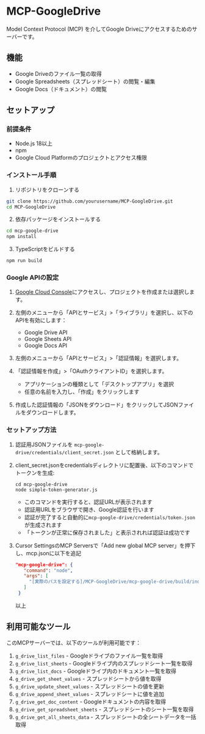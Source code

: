 # MCP-GoogleDrive

Model Context Protocol (MCP) を介してGoogle Driveにアクセスするためのサーバーです。

## 機能

- Google Driveのファイル一覧の取得
- Google Spreadsheets（スプレッドシート）の閲覧・編集
- Google Docs（ドキュメント）の閲覧

## セットアップ

### 前提条件

- Node.js 18以上
- npm
- Google Cloud Platformのプロジェクトとアクセス権限

### インストール手順

1. リポジトリをクローンする

```bash
git clone https://github.com/yourusername/MCP-GoogleDrive.git
cd MCP-GoogleDrive
```

2. 依存パッケージをインストールする

```bash
cd mcp-google-drive
npm install
```

3. TypeScriptをビルドする

```bash
npm run build
```

### Google APIの設定

1. [Google Cloud Console](https://console.cloud.google.com/)にアクセスし、プロジェクトを作成または選択します。

2. 左側のメニューから「APIとサービス」>「ライブラリ」を選択し、以下のAPIを有効にします：
   - Google Drive API
   - Google Sheets API
   - Google Docs API

3. 左側のメニューから「APIとサービス」>「認証情報」を選択します。

4. 「認証情報を作成」>「OAuthクライアントID」を選択します。
   - アプリケーションの種類として「デスクトップアプリ」を選択
   - 任意の名前を入力し、「作成」をクリックします

5. 作成した認証情報の「JSONをダウンロード」をクリックしてJSONファイルをダウンロードします。

### セットアップ方法

1. 認証用JSONファイルを `mcp-google-drive/credentials/client_secret.json` として格納します。

2. client_secret.jsonをcredentialsディレクトリに配置後、以下のコマンドでトークンを生成:
   ```
   cd mcp-google-drive
   node simple-token-generator.js
   ```
   - このコマンドを実行すると、認証URLが表示されます
   - 認証用URLをブラウザで開き、Google認証を行います
   - 認証が完了すると自動的に`mcp-google-drive/credentials/token.json`が生成されます
   - 「トークンが正常に保存されました」と表示されれば認証は成功です

3. Cursor SettingsのMCP Serversで「Add new global MCP server」を押下し、mcp.jsonに以下を追記
   ```json
   "mcp-google-drive": {
      "command": "node",
      "args": [
        "[実際のパスを設定する]/MCP-GoogleDrive/mcp-google-drive/build/index.js"
      ]
    }
   ```
   以上

## 利用可能なツール

このMCPサーバーでは、以下のツールが利用可能です：

1. `g_drive_list_files` - Googleドライブのファイル一覧を取得
2. `g_drive_list_sheets` - Googleドライブ内のスプレッドシート一覧を取得
3. `g_drive_list_docs` - Googleドライブ内のドキュメント一覧を取得
4. `g_drive_get_sheet_values` - スプレッドシートから値を取得
5. `g_drive_update_sheet_values` - スプレッドシートの値を更新
6. `g_drive_append_sheet_values` - スプレッドシートに値を追加
7. `g_drive_get_doc_content` - Googleドキュメントの内容を取得
8. `g_drive_get_spreadsheet_sheets` - スプレッドシートのシート一覧を取得
9. `g_drive_get_all_sheets_data` - スプレッドシートの全シートデータを一括取得

